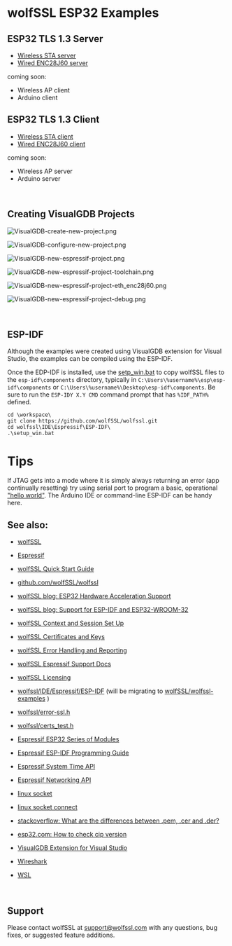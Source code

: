 # wolfSSL ESP32 Examples

## ESP32 TLS 1.3 Server

- [Wireless STA server](./TLS13-wifi_station-server/README.md)
- [Wired ENC28J60 server](./TLS13-ENC28J60-server/README.md)

coming soon:
- Wireless AP client
- Arduino client

## ESP32 TLS 1.3 Client

- [Wireless STA client](./TLS13-wifi_station-client/README.md)
- [Wired ENC28J60 client](./TLS13-ENC28J60-client/README.md)

coming soon:
- Wireless AP server
- Arduino server

<br />

## Creating VisualGDB Projects

![VisualGDB-create-new-project.png](./images/VisualGDB-create-new-project.png)

![VisualGDB-configure-new-project.png](./images/VisualGDB-configure-new-project.png)

![VisualGDB-new-espressif-project.png](./images/VisualGDB-new-espressif-project.png)

![VisualGDB-new-espressif-project-toolchain.png](./images/VisualGDB-new-espressif-project-toolchain.png)

![VisualGDB-new-espressif-project-eth_enc28j60.png](./images/VisualGDB-new-espressif-project-eth_enc28j60.png)

![VisualGDB-new-espressif-project-debug.png](./images/VisualGDB-new-espressif-project-debug.png)

<br />

## ESP-IDF

Although the examples were created using VisualGDB extension for Visual Studio, the 
examples can be compiled using the ESP-IDF.

Once the EDP-IDF is installed, use the [setp_win.bat](https://github.com/wolfSSL/wolfssl/blob/master/IDE/Espressif/ESP-IDF/setup_win.bat) to copy wolfSSL files to
the `esp-idf\components` directory, typically in 
`C:\Users\%username%\esp\esp-idf\components` or `C:\Users\%username%\Desktop\esp-idf\components`.
Be sure to run the `ESP-IDY X.Y CMD` command prompt that has `%IDF_PATH%` defined.


```
cd \workspace\
git clone https://github.com/wolfSSL/wolfssl.git
cd wolfssl\IDE\Espressif\ESP-IDF\
.\setup_win.bat
```

# Tips

If JTAG gets into a mode where it is simply always returning an error (app continually resetting)
try using serial port to program a basic, operational ["hello world"](./ESP32-hello-world/README.md). 
The Arduino IDE or command-line ESP-IDF can be handy here.


## See also:

- [wolfSSL](https://www.wolfssl.com/)
- [Espressif](https://www.espressif.com/)

- [wolfSSL Quick Start Guide](https://www.wolfssl.com/docs/quickstart/)
- [github.com/wolfSSL/wolfssl](https://github.com/wolfSSL/wolfssl)
- [wolfSSL blog: ESP32 Hardware Acceleration Support](https://www.wolfssl.com/wolfssl-esp32-hardware-acceleration-support/)
- [wolfSSL blog: Support for ESP-IDF and ESP32-WROOM-32](https://www.wolfssl.com/wolfssl-support-esp-idf-esp32-wroom-32/)
- [wolfSSL Context and Session Set Up](https://www.wolfssl.com/doxygen/group__Setup.html)
- [wolfSSL Certificates and Keys](https://www.wolfssl.com/doxygen/group__CertsKeys.html)
- [wolfSSL Error Handling and Reporting](https://www.wolfssl.com/doxygen/group__Debug.html)
- [wolfSSL Espressif Support Docs](https://www.wolfssl.com/docs/espressif/)
- [wolfSSL Licensing](https://www.wolfssl.com/license/)
- [wolfssl/IDE/Espressif/ESP-IDF](https://github.com/wolfSSL/wolfssl/tree/master/IDE/Espressif/ESP-IDF) (will be migrating to [wolfSSL/wolfssl-examples](https://github.com/wolfSSL/wolfssl-examples/) )
- [wolfssl/error-ssl.h](https://github.com/wolfSSL/wolfssl/blob/master/wolfssl/error-ssl.h)
- [wolfssl/certs_test.h](https://github.com/wolfSSL/wolfssl/blob/master/wolfssl/certs_test.h)
- [Espressif ESP32 Series of Modules](https://www.espressif.com/en/products/modules/esp32)
- [Espressif ESP-IDF Programming Guide](https://docs.espressif.com/projects/esp-idf/en/latest/esp32/index.html)
- [Espressif System Time API](https://docs.espressif.com/projects/esp-idf/en/latest/esp32/api-reference/system/system_time.html)
- [Espressif Networking API](https://docs.espressif.com/projects/esp-idf/en/latest/esp32/api-reference/network/esp_eth.html)
- [linux socket](https://linux.die.net/man/3/socket)
- [linux socket connect](https://linux.die.net/man/3/connect)
- [stackoverflow: What are the differences between .pem, .cer and .der?](https://stackoverflow.com/questions/22743415/what-are-the-differences-between-pem-cer-and-der)
- [esp32.com: How to check cip version](https://www.esp32.com/viewtopic.php?t=16103)
- [VisualGDB Extension for Visual Studio](https://visualgdb.com/)
- [Wireshark](https://www.wireshark.org/)
- [WSL](https://docs.microsoft.com/en-us/windows/wsl/)

<br />

## Support

Please contact wolfSSL at support@wolfssl.com with any questions, bug fixes,
or suggested feature additions.